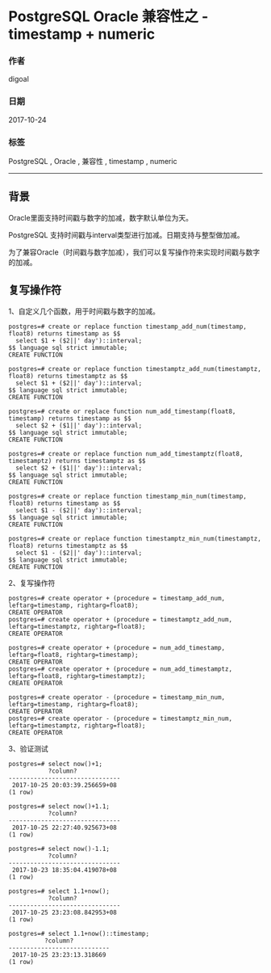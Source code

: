 # PostgreSQL Oracle 兼容性之 - timestamp + numeric  
                  
### 作者                           
digoal                         
                                    
### 日期                                                                                                                                           
2017-10-24                                                                      
                                                                           
### 标签                                                                        
PostgreSQL , Oracle , 兼容性 , timestamp , numeric    
                                                                                                                                              
----                                                                                                                                        
                                                                                                                                                 
## 背景         
Oracle里面支持时间戳与数字的加减，数字默认单位为天。  
  
PostgreSQL 支持时间戳与interval类型进行加减。日期支持与整型做加减。  
  
为了兼容Oracle（时间戳与数字加减），我们可以复写操作符来实现时间戳与数字的加减。  
  
## 复写操作符  
1、自定义几个函数，用于时间戳与数字的加减。  
  
```  
postgres=# create or replace function timestamp_add_num(timestamp, float8) returns timestamp as $$        
  select $1 + ($2||' day')::interval;               
$$ language sql strict immutable;  
CREATE FUNCTION  
  
postgres=# create or replace function timestamptz_add_num(timestamptz, float8) returns timestamptz as $$  
  select $1 + ($2||' day')::interval;  
$$ language sql strict immutable;  
CREATE FUNCTION  
  
postgres=# create or replace function num_add_timestamp(float8, timestamp) returns timestamp as $$        
  select $2 + ($1||' day')::interval;               
$$ language sql strict immutable;  
CREATE FUNCTION  
  
postgres=# create or replace function num_add_timestamptz(float8, timestamptz) returns timestamptz as $$  
  select $2 + ($1||' day')::interval;  
$$ language sql strict immutable;  
CREATE FUNCTION  
  
postgres=# create or replace function timestamp_min_num(timestamp, float8) returns timestamp as $$        
  select $1 - ($2||' day')::interval;               
$$ language sql strict immutable;  
CREATE FUNCTION  
  
postgres=# create or replace function timestamptz_min_num(timestamptz, float8) returns timestamptz as $$  
  select $1 - ($2||' day')::interval;  
$$ language sql strict immutable;  
CREATE FUNCTION  
```  
  
2、复写操作符  
  
```  
postgres=# create operator + (procedure = timestamp_add_num, leftarg=timestamp, rightarg=float8);  
CREATE OPERATOR  
postgres=# create operator + (procedure = timestamptz_add_num, leftarg=timestamptz, rightarg=float8);  
CREATE OPERATOR  
  
postgres=# create operator + (procedure = num_add_timestamp, leftarg=float8, rightarg=timestamp);  
CREATE OPERATOR  
postgres=# create operator + (procedure = num_add_timestamptz, leftarg=float8, rightarg=timestamptz);  
CREATE OPERATOR  
  
postgres=# create operator - (procedure = timestamp_min_num, leftarg=timestamp, rightarg=float8);  
CREATE OPERATOR  
postgres=# create operator - (procedure = timestamptz_min_num, leftarg=timestamptz, rightarg=float8);  
CREATE OPERATOR  
```  
  
3、验证测试  
  
```  
postgres=# select now()+1;  
           ?column?              
-------------------------------  
 2017-10-25 20:03:39.256659+08  
(1 row)  
  
postgres=# select now()+1.1;  
           ?column?              
-------------------------------  
 2017-10-25 22:27:40.925673+08  
(1 row)  
  
postgres=# select now()-1.1;  
           ?column?              
-------------------------------  
 2017-10-23 18:35:04.419078+08  
(1 row)  
  
postgres=# select 1.1+now();  
           ?column?              
-------------------------------  
 2017-10-25 23:23:08.842953+08  
(1 row)  
  
postgres=# select 1.1+now()::timestamp;  
          ?column?            
----------------------------  
 2017-10-25 23:23:13.318669  
(1 row)  
```  
  
